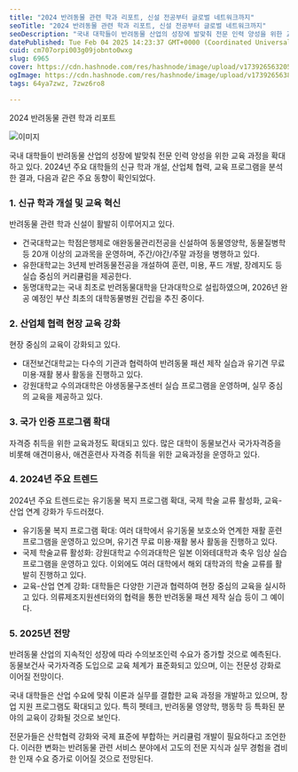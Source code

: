 ```yaml
---
title: "2024 반려동물 관련 학과 리포트, 신설 전공부터 글로벌 네트워크까지"
seoTitle: "2024 반려동물 관련 학과 리포트, 신설 전공부터 글로벌 네트워크까지"
seoDescription: "국내 대학들이 반려동물 산업의 성장에 발맞춰 전문 인력 양성을 위한 교육 과정을 확대하고 있다. 2024년 주요 대학들의 신규 학과 개설, 산업체 협력, 교육 프로그램을 분석한 결과, 다음과 같은 주요 동향이 확인되었다."
datePublished: Tue Feb 04 2025 14:23:37 GMT+0000 (Coordinated Universal Time)
cuid: cm707orpi003g09jobnto0wxg
slug: 6965
cover: https://cdn.hashnode.com/res/hashnode/image/upload/v1739265632057/cb1d3f3c-e568-447a-99c3-5bfeb023125c.webp
ogImage: https://cdn.hashnode.com/res/hashnode/image/upload/v1739265638054/29b3d445-6763-4d1c-8b09-01e42fe467ad.webp
tags: 64ya7zwz, 7zwz6ro8

---
```



2024 반려동물 관련 학과 리포트

![이미지](https://blog.kakaocdn.net/dn/8wHwv/btsL6oNZpjZ/wwQRMrQofhtRotZHeeEghK/img.jpg)

국내 대학들이 반려동물 산업의 성장에 발맞춰 전문 인력 양성을 위한 교육 과정을 확대하고 있다. 2024년 주요 대학들의 신규 학과 개설, 산업체 협력, 교육 프로그램을 분석한 결과, 다음과 같은 주요 동향이 확인되었다.

### 1. 신규 학과 개설 및 교육 혁신

반려동물 관련 학과 신설이 활발히 이루어지고 있다.

- 건국대학교는 학점은행제로 애완동물관리전공을 신설하여 동물영양학, 동물질병학 등 20개 이상의 교과목을 운영하며, 주간/야간/주말 과정을 병행하고 있다.
- 유한대학교는 3년제 반려동물전공을 개설하여 훈련, 미용, 푸드 개발, 장례지도 등 실습 중심의 커리큘럼을 제공한다.
- 동명대학교는 국내 최초로 반려동물대학을 단과대학으로 설립하였으며, 2026년 완공 예정인 부산 최초의 대학동물병원 건립을 추진 중이다.

### 2. 산업체 협력 현장 교육 강화

현장 중심의 교육이 강화되고 있다.

- 대전보건대학교는 다수의 기관과 협력하여 반려동물 패션 제작 실습과 유기견 무료 미용·재활 봉사 활동을 진행하고 있다.
- 강원대학교 수의과대학은 야생동물구조센터 실습 프로그램을 운영하며, 실무 중심의 교육을 제공하고 있다.

### 3. 국가 인증 프로그램 확대

자격증 취득을 위한 교육과정도 확대되고 있다. 많은 대학이 동물보건사 국가자격증을 비롯해 애견미용사, 애견훈련사 자격증 취득을 위한 교육과정을 운영하고 있다.

### 4. 2024년 주요 트렌드

2024년 주요 트렌드로는 유기동물 복지 프로그램 확대, 국제 학술 교류 활성화, 교육-산업 연계 강화가 두드러졌다.

- 유기동물 복지 프로그램 확대: 여러 대학에서 유기동물 보호소와 연계한 재활 훈련 프로그램을 운영하고 있으며, 유기견 무료 미용·재활 봉사 활동을 진행하고 있다.
- 국제 학술교류 활성화: 강원대학교 수의과대학은 일본 이와테대학과 축우 임상 실습 프로그램을 운영하고 있다. 이외에도 여러 대학에서 해외 대학과의 학술 교류를 활발히 진행하고 있다.
- 교육-산업 연계 강화: 대학들은 다양한 기관과 협력하여 현장 중심의 교육을 실시하고 있다. 의류제조지원센터와의 협력을 통한 반려동물 패션 제작 실습 등이 그 예이다.

### 5. 2025년 전망

반려동물 산업의 지속적인 성장에 따라 수의보조인력 수요가 증가할 것으로 예측된다. 동물보건사 국가자격증 도입으로 교육 체계가 표준화되고 있으며, 이는 전문성 강화로 이어질 전망이다.

국내 대학들은 산업 수요에 맞춰 이론과 실무를 결합한 교육 과정을 개발하고 있으며, 창업 지원 프로그램도 확대되고 있다. 특히 펫테크, 반려동물 영양학, 행동학 등 특화된 분야의 교육이 강화될 것으로 보인다.

전문가들은 산학협력 강화와 국제 표준에 부합하는 커리큘럼 개발이 필요하다고 조언한다. 이러한 변화는 반려동물 관련 서비스 분야에서 고도의 전문 지식과 실무 경험을 겸비한 인재 수요 증가로 이어질 것으로 전망된다.